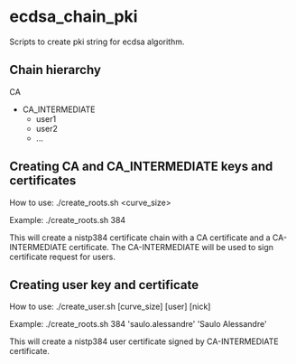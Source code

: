 # ecdsa_chain_pki
Scripts to create pki string for ecdsa algorithm.

Chain hierarchy
---------------
CA
+ CA_INTERMEDIATE
  + user1
  + user2
  + ...

Creating CA and CA_INTERMEDIATE keys and certificates
-----------------------------------------------------
How to use:
./create_roots.sh <curve_size>

Example:
./create_roots.sh 384

This will create a nistp384 certificate chain with a CA certificate and a CA-INTERMEDIATE certificate. The CA-INTERMEDIATE will be used to sign certificate request for users.

Creating user key and certificate
---------------------------------
How to use:
./create_user.sh [curve_size] [user] [nick]

Example:
./create_roots.sh 384 'saulo.alessandre' 'Saulo Alessandre'

This will create a nistp384 user certificate signed by CA-INTERMEDIATE certificate. 
